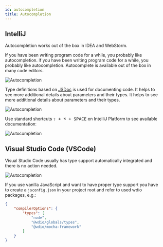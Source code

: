 ```yaml
---
id: autocompletion
title: Autocompletion
---
```


## IntelliJ

Autocompletion works out of the box in IDEA and WebStorm.

If you have been writing program code for a while, you probably like autocompletion. If you have been writing program code for a while, you probably like autocompletion. Autocomplete is available out of the box in many code editors.

![Autocompletion](/img/autocompletion/0.png)

Type definitions based on [JSDoc](http://usejsdoc.org/) is used for documenting code. It helps to see more additional details about parameters and their types. It helps to see more additional details about parameters and their types.

![Autocompletion](/img/autocompletion/1.png)

Use standard shortcuts <kbd>⇧ + ⌥ + SPACE</kbd> on IntelliJ Platform to see available documentation:

![Autocompletion](/img/autocompletion/2.png)

## Visual Studio Code (VSCode)

Visual Studio Code usually has type support automatically integrated and there is no action needed.

![Autocompletion](/img/autocompletion/14.png)

If you use vanilla JavaScript and want to have proper type support you have to create a `jsconfig.json` in your project root and refer to used wdio packages, e.g.:

```json title="jsconfig.json"
{
    "compilerOptions": {
        "types": [
            "node",
            "@wdio/globals/types",
            "@wdio/mocha-framework"
        ]
    }
}
```

